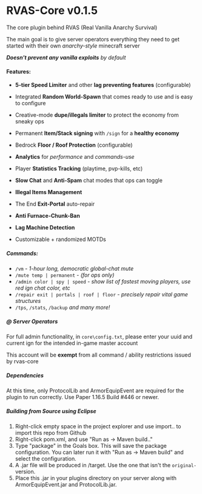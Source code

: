 # RVAS-Core v0.1.5
The core plugin behind RVAS (Real Vanilla Anarchy Survival)

The main goal is to give server operators everything they need to get started with their own *anarchy-style* minecraft server

_**Doesn't prevent any vanilla exploits** by default_

#### Features:
- **5-tier Speed Limiter** and other **lag preventing features** (configurable)

- Integrated **Random World-Spawn** that comes ready to use and is easy to configure

- Creative-mode **dupe/illegals limiter** to protect the economy from sneaky ops

- Permanent **Item/Stack signing** with `/sign` for a **healthy economy**

- Bedrock **Floor / Roof Protection** (configurable)

- **Analytics** for *performance* and *commands-use*

- Player **Statistics Tracking** (playtime, pvp-kills, etc)

- **Slow Chat** and **Anti-Spam** chat modes that ops can toggle

- **Illegal Items Management**

- The End **Exit-Portal** auto-repair

- **Anti Furnace-Chunk-Ban**

- **Lag Machine Detection**

- Customizable + randomized MOTDs

##### Commands:
- `/vm` - _1-hour long, democratic global-chat mute_
- `/mute temp | permanent` - _(for ops only)_
- `/admin color | spy | speed` - _show list of fastest moving players, use red ign chat color, etc_
- `/repair exit | portals | roof | floor` - _precisely repair vital game structures_
- `/tps`, `/stats`, `/backup`  _and many more!_

##### @ Server Operators
For full admin functionality, in `core\config.txt`, please enter your uuid and current ign for the intended in-game master account

This account will be **exempt** from all command / ability restrictions issued by rvas-core

##### Dependencies

At this time, only ProtocolLib and ArmorEquipEvent are required for the plugin to run correctly. Use Paper 1.16.5 Build #446 or newer.

##### Building from Source using Eclipse

1. Right-click empty space in the project explorer and use import.. to import this repo from Github
2. Right-click pom.xml, and use "Run as -> Maven build.."
3. Type "package" in the Goals box. This will save the package configuration. You can later run it with "Run as -> Maven build" and select the configuration.
4. A .jar file will be produced in /target. Use the one that isn't the `original-` version.
5. Place this .jar in your plugins directory on your server along with ArmorEquipEvent.jar and ProtocolLib.jar.
